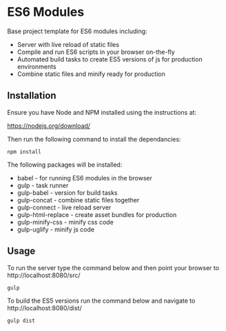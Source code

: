 # ES6 Modules

Base project template for ES6 modules including:

* Server with live reload of static files
* Compile and run ES6 scripts in your browser on-the-fly
* Automated build tasks to create ES5 versions of js for production environments
* Combine static files and minify ready for production

## Installation

Ensure you have Node and NPM installed using the instructions at:

https://nodejs.org/download/

Then run the following command to install the dependancies:

    npm install
    
The following packages will be installed:

* babel - for running ES6 modules in the browser
* gulp - task runner
* gulp-babel - version for build tasks
* gulp-concat - combine static files together
* gulp-connect - live reload server
* gulp-html-replace - create asset bundles for production
* gulp-minify-css - minify css code
* gulp-uglify - minify js code

## Usage

To run the server type the command below and then point your browser to http://localhost:8080/src/

    gulp
    
To build the ES5 versions run the command below and navigate to http://localhost:8080/dist/

    gulp dist